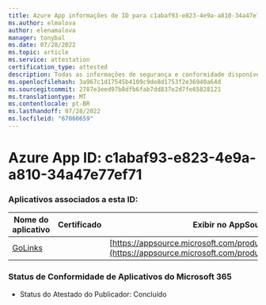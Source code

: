 ```yaml
---
title: Azure App informações de ID para c1abaf93-e823-4e9a-a810-34a47e77ef71
ms.author: elmalova
author: elenamalova
manager: tonybal
ms.date: 07/28/2022
ms.topic: article
ms.service: attestation
certification_type: attested
description: Todas as informações de segurança e conformidade disponíveis para c1abaf93-e823-4e9a-a810-34a47e77ef71.
ms.openlocfilehash: 3a967c1d17545b4109c9de8d1753f2e36940a64d
ms.sourcegitcommit: 2787e3eed97b8dfb6fab7dd837e2d7fe65828121
ms.translationtype: MT
ms.contentlocale: pt-BR
ms.lasthandoff: 07/28/2022
ms.locfileid: "67060659"
---
```

# <a name="azure-app-id-c1abaf93-e823-4e9a-a810-34a47e77ef71"></a>Azure App ID: c1abaf93-e823-4e9a-a810-34a47e77ef71


### <a name="apps-associated-with-this-id"></a>Aplicativos associados a esta ID:
| **Nome do aplicativo** | **Certificado** | **Exibir no AppSource** |
|--------------|---------------|-----------------------|
| [GoLinks](../forward/WA200003853.md) |  | [https://appsource.microsoft.com/product/office/WA200003853](https://appsource.microsoft.com/product/office/WA200003853) |

### <a name="microsoft-365-app-compliance-status"></a>Status de Conformidade de Aplicativos do Microsoft 365
- Status do Atestado do Publicador: Concluído
